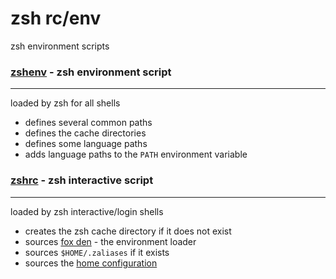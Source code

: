 # zsh rc/env

zsh environment scripts

### [zshenv](zshenv) - zsh environment script
---

loaded by zsh for all shells

- defines several common paths
- defines the cache directories
- defines some language paths
- adds language paths to the `PATH` environment variable

### [zshrc](zshrc) - zsh interactive script
---

loaded by zsh interactive/login shells

- creates the zsh cache directory if it does not exist
- sources [fox den](/usr/foxden/) - the environment loader
- sources `$HOME/.zaliases` if it exists
- sources the [home configuration](/etc/den/home.zsh)
